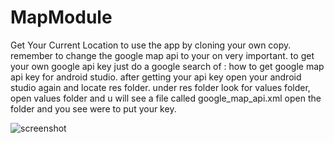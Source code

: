 # MapModule
Get Your Current Location
to use the app by cloning your own copy.
remember to change the google map api to your on very important. 
to get your own google api key just do a google search of : how to get google map api key for android studio. 
after getting your api key  open your android studio again and locate res folder. 
under res folder look for  values folder, open values folder and u will see a file called google_map_api.xml 
open the folder and you see were to put your key.

![screenshot](https://user-images.githubusercontent.com/43867036/59970362-27df8280-955c-11e9-8e0b-a09def07f9ab.PNG)
